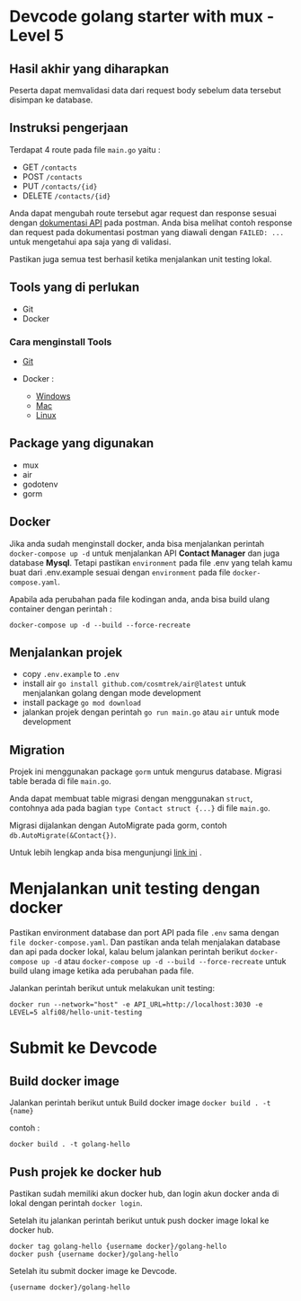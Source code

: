 # Devcode golang starter with mux - Level 5

## Hasil akhir yang diharapkan

Peserta dapat memvalidasi data dari request body sebelum data tersebut disimpan ke database.

## Instruksi pengerjaan

Terdapat 4 route pada file `main.go` yaitu :

-   GET `/contacts`
-   POST `/contacts`
-   PUT `/contacts/{id}`
-   DELETE `/contacts/{id}`

Anda dapat mengubah route tersebut agar request dan response sesuai dengan [dokumentasi API](https://documenter.getpostman.com/view/6584319/2s8Yt1rUtN) pada postman. Anda bisa melihat contoh response dan request pada dokumentasi postman yang diawali dengan `FAILED: ...` untuk mengetahui apa saja yang di validasi.

Pastikan juga semua test berhasil ketika menjalankan unit testing lokal.


## Tools yang di perlukan

- Git
- Docker 

### Cara menginstall Tools

- [Git](https://git-scm.com/book/en/v2/Getting-Started-Installing-Git)

- Docker : 
    - [Windows](https://docs.docker.com/desktop/install/windows-install/)
    - [Mac](https://docs.docker.com/desktop/install/mac-install/)
    - [Linux](https://docs.docker.com/desktop/install/linux-install/)

## Package yang digunakan

- mux
- air
- godotenv
- gorm


## Docker

Jika anda sudah menginstall docker, anda bisa menjalankan perintah `docker-compose up -d` untuk menjalankan API <b>Contact Manager</b> dan juga database <b>Mysql</b>. Tetapi pastikan `environment` pada file .env yang telah kamu buat dari .env.example sesuai dengan `environment` pada file `docker-compose.yaml`.

Apabila ada perubahan pada file kodingan anda, anda bisa build ulang container dengan perintah :
```
docker-compose up -d --build --force-recreate
```

## Menjalankan projek

- copy `.env.example` to `.env`
- install air `go install github.com/cosmtrek/air@latest` untuk menjalankan golang dengan mode development
- install package `go mod download`
- jalankan projek dengan perintah `go run main.go` atau `air` untuk mode development


## Migration

Projek ini menggunakan package `gorm` untuk mengurus database.
Migrasi table berada di file `main.go`.

Anda dapat membuat table migrasi dengan menggunakan `struct`, contohnya ada pada bagian `type Contact struct {...}` di file `main.go`.

Migrasi dijalankan dengan AutoMigrate pada gorm, contoh `db.AutoMigrate(&Contact{})`.

Untuk lebih lengkap anda bisa mengunjungi [link ini](https://gorm.io/docs/models.html) .


# Menjalankan unit testing dengan docker

Pastikan environment database dan port API pada file `.env` sama dengan `file docker-compose.yaml`.
Dan pastikan anda telah menjalakan database dan api pada docker lokal, kalau belum jalankan perintah berikut  `docker-compose up -d` atau `docker-compose up -d --build --force-recreate` untuk build ulang image ketika ada perubahan pada file.

Jalankan perintah berikut untuk melakukan unit testing:
```
docker run --network="host" -e API_URL=http://localhost:3030 -e LEVEL=5 alfi08/hello-unit-testing
```

# Submit ke Devcode
## Build docker image
Jalankan perintah berikut untuk Build docker image  `docker build . -t {name}`

contoh :
```
docker build . -t golang-hello
```


## Push projek ke docker hub

Pastikan sudah memiliki akun docker hub, dan login akun docker anda di lokal dengan perintah `docker login`.

Setelah itu jalankan perintah berikut untuk push docker image lokal ke docker hub.

```
docker tag golang-hello {username docker}/golang-hello
docker push {username docker}/golang-hello
```

Setelah itu submit docker image ke Devcode.

```
{username docker}/golang-hello
```